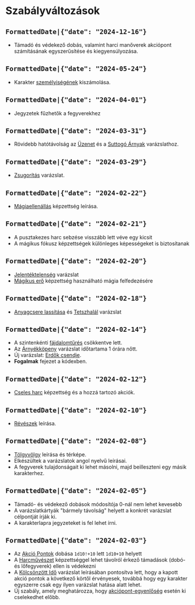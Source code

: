 # Szabályváltozások

## `FormattedDate|{"date": "2024-12-16"}`

* Támadó és védekező dobás, valamint harci manőverek akciópont számításának egyszerűsítése és kiegyensúlyozása.

## `FormattedDate|{"date": "2024-05-24"}`

* Karakter [személyiségének](character:personality) kiszámolása.


## `FormattedDate|{"date": "2024-04-01"}`

* Jegyzetek fűzhetők a fegyverekhez

## `FormattedDate|{"date": "2024-03-31"}`

* Rövidebb hatótávolság az [Üzenet](spell:message) és a [Suttogó Árnyak](spell:whispering_shadows) varázslathoz.

## `FormattedDate|{"date": "2024-03-29"}`

* [Zsugorítás](spell:shrink) varázslat.

## `FormattedDate|{"date": "2024-02-22"}`

* [Mágiaellenállás](skill:magic_resistance) képzettség leírása.


## `FormattedDate|{"date": "2024-02-21"}`

* A pusztakezes harc sebzése visszább lett véve egy kicsit
* A mágikus fókusz képzettségek különleges képességeket is biztosítanak


## `FormattedDate|{"date": "2024-02-20"}`

* [Jelentéktelenség](spell:insignificance) varázslat
* [Mágikus erő](skill:magic_force) képzettség használható mágia felfedezésére


## `FormattedDate|{"date": "2024-02-18"}`

* [Anyagcsere lassítása](spell:slow_metabolism) és [Tetszhalál](spell:suspended_animation) varázslat


## `FormattedDate|{"date": "2024-02-14"}`

* A szintenkénti [fájdalomtűrés](character:fp) csökkentve lett.
* Az [Árnyékköpeny](spell:cloak_of_shadow) varázslat időtartama 1 órára nőtt.
* Új varázslat: [Erdők csendje](spell:silence_of_forests).
* **Fogalmak** fejezet a kódexben.


## `FormattedDate|{"date": "2024-02-12"}`

* [Cseles harc](skill:trick_fighting) képzettség és a hozzá tartozó akciók.

## `FormattedDate|{"date": "2024-02-10"}`

* [Révészek](world:realms:dragon_straits:organisations:ferrymen) leírása.

## `FormattedDate|{"date": "2024-02-08"}`

* [Tölgyvölgy](world:realms:dragon_straits:settlements:oakvale) leírása és térképe.
* Elkészültek a varázslatok angol nyelvű leírásai.
* A fegyverek tulajdonságait ki lehet másolni, majd beilleszteni egy másik karakterhez.

## `FormattedDate|{"date": "2024-02-05"}`

* Támadó- és védekező dobások módosítója 0-nál nem lehet kevesebb
* A varázslatkártyák "bármely távolság" helyett a konkrét varázslat célpontját írják ki.
* A karakterlapra jegyzeteket is fel lehet írni.

## `FormattedDate|{"date": "2024-02-03"}`

* Az [Akció Pontok](rule:combat) dobása `1d10!+10` lett `1d10+10` helyett
* A [Harcművészet](skill:martial_arts) képzettséggel lehet távolról érkező támadások (dobó- és lőfegyverek) ellen is védekezni
* A [Kölcsönzött Idő](spell:borrow_time) varázslat leírásában pontosítva lett, hogy a kapott akció pontok a következő körtől érvényesek, továbbá hogy egy karakter egyszerre csak egy ilyen varázslat hatása alatt lehet.
* Új szabály, amely meghatározza, hogy [akciópont-egyenlőség](rule:combat) esetén ki cselekedhet előbb.
